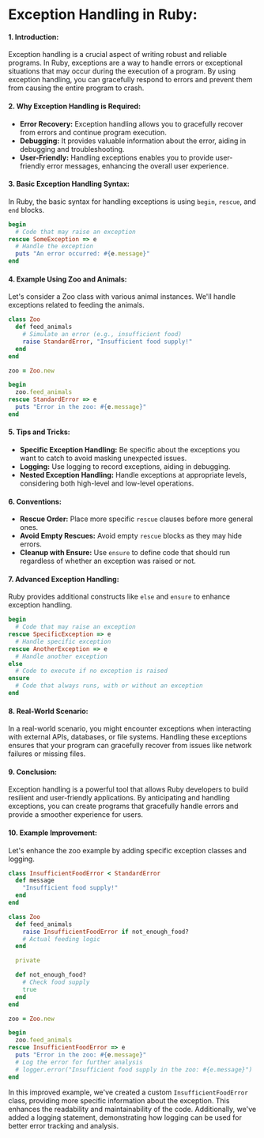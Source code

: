 # Exception Handling in Ruby:

#### 1. **Introduction:**
   Exception handling is a crucial aspect of writing robust and reliable programs. In Ruby, exceptions are a way to handle errors or exceptional situations that may occur during the execution of a program. By using exception handling, you can gracefully respond to errors and prevent them from causing the entire program to crash.

#### 2. **Why Exception Handling is Required:**
   - **Error Recovery:** Exception handling allows you to gracefully recover from errors and continue program execution.
   - **Debugging:** It provides valuable information about the error, aiding in debugging and troubleshooting.
   - **User-Friendly:** Handling exceptions enables you to provide user-friendly error messages, enhancing the overall user experience.

#### 3. **Basic Exception Handling Syntax:**
   In Ruby, the basic syntax for handling exceptions is using `begin`, `rescue`, and `end` blocks.

   ```ruby
   begin
     # Code that may raise an exception
   rescue SomeException => e
     # Handle the exception
     puts "An error occurred: #{e.message}"
   end
   ```

#### 4. **Example Using Zoo and Animals:**
   Let's consider a Zoo class with various animal instances. We'll handle exceptions related to feeding the animals.

   ```ruby
   class Zoo
     def feed_animals
       # Simulate an error (e.g., insufficient food)
       raise StandardError, "Insufficient food supply!"
     end
   end

   zoo = Zoo.new

   begin
     zoo.feed_animals
   rescue StandardError => e
     puts "Error in the zoo: #{e.message}"
   end
   ```

#### 5. **Tips and Tricks:**
   - **Specific Exception Handling:** Be specific about the exceptions you want to catch to avoid masking unexpected issues.
   - **Logging:** Use logging to record exceptions, aiding in debugging.
   - **Nested Exception Handling:** Handle exceptions at appropriate levels, considering both high-level and low-level operations.

#### 6. **Conventions:**
   - **Rescue Order:** Place more specific `rescue` clauses before more general ones.
   - **Avoid Empty Rescues:** Avoid empty `rescue` blocks as they may hide errors.
   - **Cleanup with Ensure:** Use `ensure` to define code that should run regardless of whether an exception was raised or not.

#### 7. **Advanced Exception Handling:**
   Ruby provides additional constructs like `else` and `ensure` to enhance exception handling.

   ```ruby
   begin
     # Code that may raise an exception
   rescue SpecificException => e
     # Handle specific exception
   rescue AnotherException => e
     # Handle another exception
   else
     # Code to execute if no exception is raised
   ensure
     # Code that always runs, with or without an exception
   end
   ```

#### 8. **Real-World Scenario:**
   In a real-world scenario, you might encounter exceptions when interacting with external APIs, databases, or file systems. Handling these exceptions ensures that your program can gracefully recover from issues like network failures or missing files.

#### 9. **Conclusion:**
   Exception handling is a powerful tool that allows Ruby developers to build resilient and user-friendly applications. By anticipating and handling exceptions, you can create programs that gracefully handle errors and provide a smoother experience for users.

#### 10. **Example Improvement:**
   Let's enhance the zoo example by adding specific exception classes and logging.

   ```ruby
   class InsufficientFoodError < StandardError
     def message
       "Insufficient food supply!"
     end
   end

   class Zoo
     def feed_animals
       raise InsufficientFoodError if not_enough_food?
       # Actual feeding logic
     end

     private

     def not_enough_food?
       # Check food supply
       true
     end
   end

   zoo = Zoo.new

   begin
     zoo.feed_animals
   rescue InsufficientFoodError => e
     puts "Error in the zoo: #{e.message}"
     # Log the error for further analysis
     # logger.error("Insufficient food supply in the zoo: #{e.message}")
   end
   ```

In this improved example, we've created a custom `InsufficientFoodError` class, providing more specific information about the exception. This enhances the readability and maintainability of the code. Additionally, we've added a logging statement, demonstrating how logging can be used for better error tracking and analysis.
